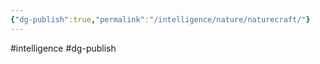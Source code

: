 ```yaml
---
{"dg-publish":true,"permalink":"/intelligence/nature/naturecraft/"}
---
```



#intelligence #dg-publish